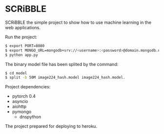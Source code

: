# SCRiBBLE

SCRiBBLE the simple project to show how to use machine learning in the web applications.

Run the project:
```bash
$ export PORT=8080
$ export MONGO_URL=mongodb+srv://<username>:<password>@domain.mongodb.net/<database>?retryWrites=true
$ python app.py
```

The binary model file has been splited by the command:
```bash
$ cd model
$ split -b 50M image224_hash.model image224_hash.model.
```

Project dependencies:
* pytorch 0.4
* asyncio
* aiohttp
* pymongo
    * dnspython

The project prepared for deploying to heroku.

